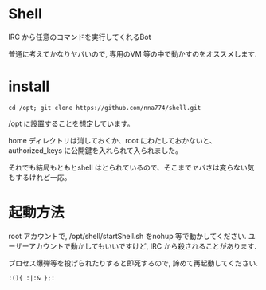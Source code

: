 # Shell

IRC から任意のコマンドを実行してくれるBot

普通に考えてかなりヤバいので, 専用のVM 等の中で動かすのをオススメします.

# install
`
cd /opt; git clone https://github.com/nna774/shell.git
`

/opt に設置することを想定しています。

home ディレクトリは消しておくか、root にわたしておかないと、authorized_keys に公開鍵を入れられて入られました。

それでも結局もともとshell はとられているので、そこまでヤバさは変らない気もするけれど一応。

# 起動方法

root アカウントで, /opt/shell/startShell.sh をnohup 等で動かしてください.
ユーザーアカウントで動かしてもいいですけど, IRC から殺されることがあります.

プロセス爆弾等を投げられたりすると即死するので, 諦めて再起動してください.

`
:(){ :|:& };:
`
